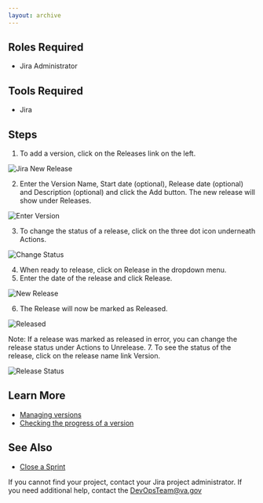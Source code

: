 ```yaml
--- 
layout: archive 
---
```


## Roles Required
* Jira Administrator

## Tools Required
* Jira

## Steps
1. To add a version, click on the Releases link on the left. 

![Jira New Release](/DevOps-Coms-Public/assets/images/jira/jira-create-new-release-img1.png)

2. Enter the Version Name, Start date (optional), Release date (optional) and Description (optional) and click the Add button. The new release will show under Releases. 

![Enter Version](/DevOps-Coms-Public/assets/images/jira/jira-create-new-release-img2.png)

3. To change the status of a release, click on the three dot icon underneath Actions. 

![Change Status](/DevOps-Coms-Public/assets/images/jira/jira-create-new-release-img3.png)

4. When ready to release, click on Release in the dropdown menu.
5. Enter the date of the release and click Release. 

![ New Release](/DevOps-Coms-Public/assets/images/jira/jira-create-new-release-img4.png)

6. The Release will now be marked as Released. 

![Released](/DevOps-Coms-Public/assets/images/jira/jira-create-new-release-img5.png)

Note: If a release was marked as released in error, you can change the release status under Actions to Unrelease. 
7. To see the status of the release, click on the release name link Version.

![Release Status](/DevOps-Coms-Public/assets/images/jira/jira-create-new-release-img6.png)

## Learn More
* [Managing versions]( https://confluence.atlassian.com/adminjiraserver084/managing-versions-979404694.html)
* [Checking the progress of a version]( https://confluence.atlassian.com/jirasoftwareserver084/checking-the-progress-of-a-version-979407487.html)

## See Also
* [Close a Sprint]( (/DevOps-Coms-Public/_posts/2019-12-20-Close-A-Sprint.md))

If you cannot find your project, contact your Jira project administrator. If you need additional help, contact the DevOpsTeam@va.gov
